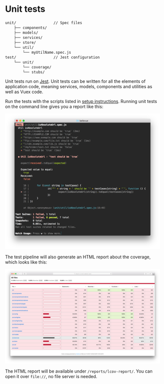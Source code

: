 
# Unit tests

```
unit/                 // Spec files
	├── components/
	├── models/
	├── services/
	├── store/
	└── util/
		└── myUtilName.spec.js
test/                 // Jest configuration
	└── unit/
		└── coverage/
		└── stubs/
```

Unit tests run on [Jest](https://facebook.github.io/jest/). Unit tests can be written for all the elements of application code, meaning services, models, components and utilities as well as Vuex code.

Run the tests with the scripts listed in [setup instructions](../overview/setup.md). Running unit tests on the command line gives you a report like this:

<!-- ![Unit test results](../images/unit-test-report-cli-success.png) -->

![Unit test results](../images/unit-test-report-cli-fail.png)

The test pipeline will also generate an HTML report about the coverage, which looks like this:

![Unit test coverage in browser](../images/unit-test-coverage-report-html.png)

The HTML report will be available under `/reports/lcov-report/`. You can open it over `file://`, no file server is needed.
